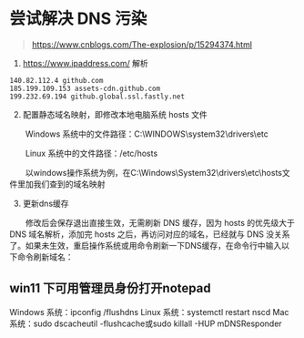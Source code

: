 # 尝试解决 DNS 污染
>https://www.cnblogs.com/The-explosion/p/15294374.html

1. https://www.ipaddress.com/ 解析
```
140.82.112.4 github.com
185.199.109.153 assets-cdn.github.com
199.232.69.194 github.global.ssl.fastly.net
```

2. 配置静态域名映射，即修改本地电脑系统 hosts 文件

　　Windows 系统中的文件路径：C:\WINDOWS\system32\drivers\etc

　　Linux 系统中的文件路径：/etc/hosts

　　以windows操作系统为例，在C:\Windows\System32\drivers\etc\hosts文件里加我们查到的域名映射

3. 更新dns缓存

　　修改后会保存退出直接生效，无需刷新 DNS 缓存，因为 hosts 的优先级大于 DNS 域名解析，添加完 hosts 之后，再访问对应的域名，已经就与 DNS 没关系了。如果未生效，重启操作系统或用命令刷新一下DNS缓存，在命令行中输入以下命令刷新域名：

## win11 下可用管理员身份打开notepad

Windows 系统：ipconfig /flushdns
Linux 系统：systemctl restart nscd
Mac 系统：sudo dscacheutil -flushcache或sudo killall -HUP mDNSResponder